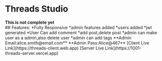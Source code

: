 
# Threads Studio
<strong>
This is not complete yet
</strong>
</br>
## Features:
*Fully Responsive
*admin features added
*users added
*jwt generated
*User Can add comment
*add post,delete post
*admin can make user as a admin,also delete user
*admin can add tags
**Admin Email:alice.smith@email.com**
**Admin Pass:Alice@467**
[Client Live Link](https://threads-client.web.app)
[Server Live Link](https://1001-threads-server.vercel.app)
